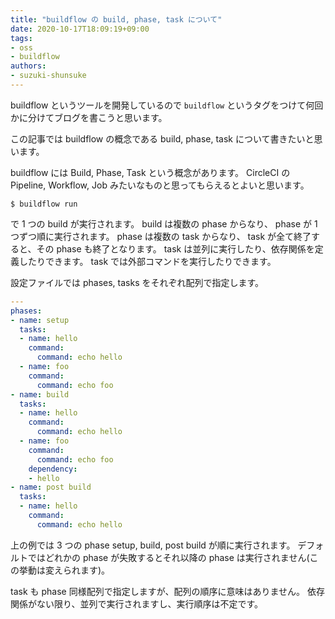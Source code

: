 ```yaml
---
title: "buildflow の build, phase, task について"
date: 2020-10-17T18:09:19+09:00
tags:
- oss
- buildflow
authors:
- suzuki-shunsuke
---
```


buildflow というツールを開発しているので `buildflow` というタグをつけて何回かに分けてブログを書こうと思います。

この記事では buildflow の概念である build, phase, task について書きたいと思います。

buildflow には Build, Phase, Task という概念があります。
CircleCI の Pipeline, Workflow, Job みたいなものと思ってもらえるとよいと思います。

```
$ buildflow run
```

で 1 つの build が実行されます。
build は複数の phase からなり、 phase が 1 つずつ順に実行されます。
phase は複数の task からなり、 task が全て終了すると、その phase も終了となります。
task は並列に実行したり、依存関係を定義したりできます。
task では外部コマンドを実行したりできます。

設定ファイルでは phases, tasks をそれぞれ配列で指定します。

```yaml
---
phases:
- name: setup
  tasks:
  - name: hello
    command:
      command: echo hello
  - name: foo
    command:
      command: echo foo
- name: build
  tasks:
  - name: hello
    command:
      command: echo hello
  - name: foo
    command:
      command: echo foo
    dependency:
    - hello
- name: post build
  tasks:
  - name: hello
    command:
      command: echo hello
```

上の例では 3 つの phase setup, build, post build が順に実行されます。
デフォルトではどれかの phase が失敗するとそれ以降の phase は実行されません(この挙動は変えられます)。

task も phase 同様配列で指定しますが、配列の順序に意味はありません。
依存関係がない限り、並列で実行されますし、実行順序は不定です。
